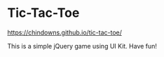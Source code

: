 # Tic-Tac-Toe
https://chindowns.github.io/tic-tac-toe/

This is a simple jQuery game using UI Kit.  Have fun!
